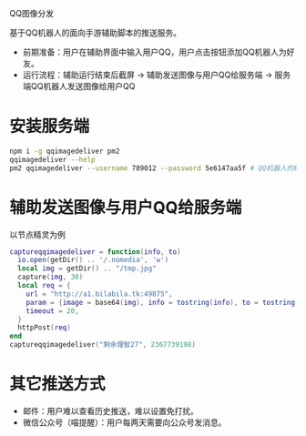 QQ图像分发

基于QQ机器人的面向手游辅助脚本的推送服务。

- 前期准备：用户在辅助界面中输入用户QQ，用户点击按钮添加QQ机器人为好友。
- 运行流程：辅助运行结束后截屏 -> 辅助发送图像与用户QQ给服务端 -> 服务端QQ机器人发送图像给用户QQ


# 安装服务端

```sh
npm i -g qqimagedeliver pm2
qqimagedeliver --help
pm2 qqimagedeliver --username 789012 --password 5e6147aa5f # QQ机器人的帐号与密码（md5加密结果）
```

# 辅助发送图像与用户QQ给服务端

以节点精灵为例

```lua
captureqqimagedeliver = function(info, to)
  io.open(getDir() .. '/.nomedia', 'w')
  local img = getDir() .. "/tmp.jpg"
  capture(img, 30)
  local req = {
    url = "http://a1.bilabila.tk:49875",
    param = {image = base64(img), info = tostring(info), to = tostring(to)},
    timeout = 20,
  }
  httpPost(req)
end
captureqqimagedeliver("剩余理智27", 2367739198)
```

# 其它推送方式

- 邮件：用户难以查看历史推送，难以设置免打扰。
- 微信公众号（喵提醒）：用户每两天需要向公众号发消息。
